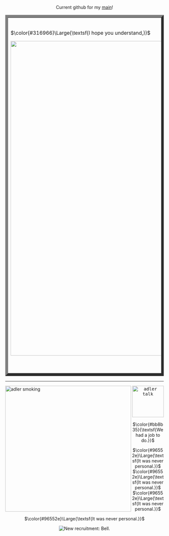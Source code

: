   <div align="center">

Current github for my [main](https://github.com/Vexuliii)!


 <table border="8">
     <tr>
       <td>
         <br>
  <div align="left">
     
  $\color{#316966}\Large{\textsf{I hope you understand,}}$
  </div>
<img src="https://64.media.tumblr.com/7988800e21fc1267a871af3dfb042dd9/08c82feca3bf90bb-2c/s1280x1920/e02c203f89ed569b5d1eed3135e3a573fc52187c.pnj" width="1000" align="center">
<br>
<div align="right">
  
$\color{#316966}\Large{\textsf{It was never personal.}}$ 
  <br>
   </div>
    </td>
  </tr>
</table>

  </div>

<hr>

   <img src="https://64.media.tumblr.com/d6ca9c1692e9e77e8709d7d97e8322b0/e557ac967605794e-f3/s400x600/042e970d5541d7e4e67a0b3514cac8f1d525a732.webp" align="left" width="400" alt="adler smoking" title="im gonna fucking kill him"> 

<div align="center">
  
  <kbd><img src="https://media1.tenor.com/m/aJhMAl6hDPgAAAAd/black-ops-6-adler.gif" align="center" width="100" alt="adler talk" title="what a yapper">
<br>

$\color{#bb8b35}{\textsf{We had a job to do.}}$
</kbd>


$\color{#96552e}\Large{\textsf{It was never personal.}}$
$\color{#96552e}\Large{\textsf{It was never personal.}}$
$\color{#96552e}\Large{\textsf{It was never personal.}}$


$\color{#96552e}\Large{\textsf{It was never personal.}}$
   <p align="center"><img src="https://komarev.com/ghpvc/?username=METALGRAVE&color=316966&style=for-the-badge&label=CIA+MEMBERS:" title="New recruitment: Bell."></p>
